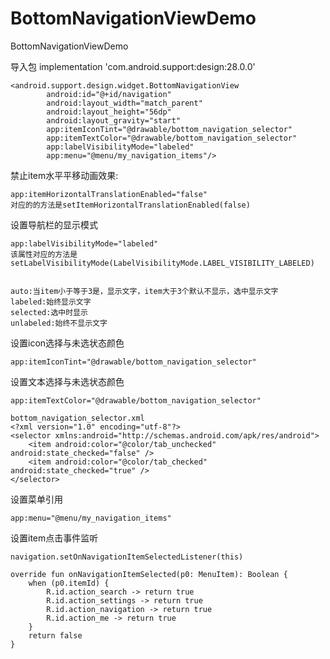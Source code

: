 # BottomNavigationViewDemo
BottomNavigationViewDemo

导入包
    implementation 'com.android.support:design:28.0.0'
    
    
    <android.support.design.widget.BottomNavigationView
            android:id="@+id/navigation"
            android:layout_width="match_parent"
            android:layout_height="56dp"
            android:layout_gravity="start"
            app:itemIconTint="@drawable/bottom_navigation_selector"
            app:itemTextColor="@drawable/bottom_navigation_selector"
            app:labelVisibilityMode="labeled"
            app:menu="@menu/my_navigation_items"/>


禁止item水平平移动画效果:

    app:itemHorizontalTranslationEnabled="false"
    对应的的方法是setItemHorizontalTranslationEnabled(false)


设置导航栏的显示模式

    app:labelVisibilityMode="labeled"
    该属性对应的方法是setLabelVisibilityMode(LabelVisibilityMode.LABEL_VISIBILITY_LABELED)
    
    
    auto:当item小于等于3是，显示文字，item大于3个默认不显示，选中显示文字
    labeled:始终显示文字
    selected:选中时显示
    unlabeled:始终不显示文字


设置icon选择与未选状态颜色


    app:itemIconTint="@drawable/bottom_navigation_selector"
    
    
设置文本选择与未选状态颜色


    app:itemTextColor="@drawable/bottom_navigation_selector"

    bottom_navigation_selector.xml
    <?xml version="1.0" encoding="utf-8"?>
    <selector xmlns:android="http://schemas.android.com/apk/res/android">
        <item android:color="@color/tab_unchecked" android:state_checked="false" />
        <item android:color="@color/tab_checked" android:state_checked="true" />
    </selector>


设置菜单引用


    app:menu="@menu/my_navigation_items"


设置item点击事件监听

    navigation.setOnNavigationItemSelectedListener(this)

    override fun onNavigationItemSelected(p0: MenuItem): Boolean {
        when (p0.itemId) {
            R.id.action_search -> return true
            R.id.action_settings -> return true
            R.id.action_navigation -> return true
            R.id.action_me -> return true
        }
        return false
    }
